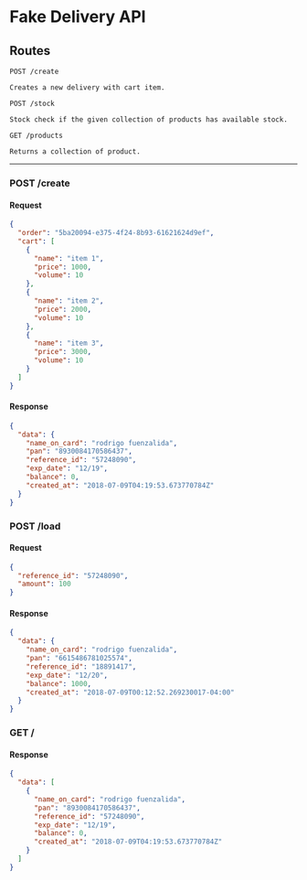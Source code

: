 # Fake Delivery API

## Routes

```
POST /create

Creates a new delivery with cart item.

POST /stock

Stock check if the given collection of products has available stock.

GET /products

Returns a collection of product.
```

---

### POST /create

#### Request

```json
{
  "order": "5ba20094-e375-4f24-8b93-61621624d9ef",
  "cart": [
    {
      "name": "item 1",
      "price": 1000,
      "volume": 10
    },
    {
      "name": "item 2",
      "price": 2000,
      "volume": 10
    },
    {
      "name": "item 3",
      "price": 3000,
      "volume": 10
    }
  ]
}
```

#### Response

```json
{
  "data": {
    "name_on_card": "rodrigo fuenzalida",
    "pan": "8930084170586437",
    "reference_id": "57248090",
    "exp_date": "12/19",
    "balance": 0,
    "created_at": "2018-07-09T04:19:53.673770784Z"
  }
}
```

### POST /load

#### Request

```json
{
  "reference_id": "57248090",
  "amount": 100
}
```

#### Response

```json
{
  "data": {
    "name_on_card": "rodrigo fuenzalida",
    "pan": "6615486781025574",
    "reference_id": "18891417",
    "exp_date": "12/20",
    "balance": 1000,
    "created_at": "2018-07-09T00:12:52.269230017-04:00"
  }
}
```

### GET /

#### Response

```json
{
  "data": [
    {
      "name_on_card": "rodrigo fuenzalida",
      "pan": "8930084170586437",
      "reference_id": "57248090",
      "exp_date": "12/19",
      "balance": 0,
      "created_at": "2018-07-09T04:19:53.673770784Z"
    }
  ]
}
```
